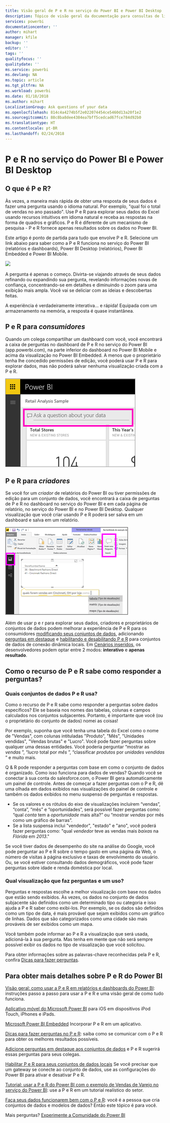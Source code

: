 ```yaml
---
title: Visão geral de P e R no serviço do Power BI e Power BI Desktop
description: Tópico de visão geral da documentação para consultas de linguagem naturais de P e R do Power BI.
services: powerbi
documentationcenter: ''
author: mihart
manager: kfile
backup: ''
editor: ''
tags: ''
qualityfocus: ''
qualitydate: ''
ms.service: powerbi
ms.devlang: NA
ms.topic: article
ms.tgt_pltfrm: NA
ms.workload: powerbi
ms.date: 01/18/2018
ms.author: mihart
LocalizationGroup: Ask questions of your data
ms.openlocfilehash: 814c4a4274b5f2e022074454ce5460d13a20f1e2
ms.sourcegitcommit: 88c8ba8dee4384ea7bff5cedcad67fce784d92b0
ms.translationtype: HT
ms.contentlocale: pt-BR
ms.lasthandoff: 02/24/2018
---
```

# <a name="qa-in-power-bi-service-and-power-bi-desktop"></a>P e R no serviço do Power BI e Power BI Desktop
## <a name="what-is-qa"></a>O que é P e R?
Às vezes, a maneira mais rápida de obter uma resposta de seus dados é fazer uma pergunta usando o idioma natural. Por exemplo, "qual foi o total de vendas no ano passado".  Use P e R para explorar seus dados do Excel usando recursos intuitivos em idioma natural e receba as respostas na forma de quadros e gráficos. P e R é diferente de um mecanismo de pesquisa - P e R fornece apenas resultados sobre os dados no Power BI.

Este artigo é ponto de partida para tudo que envolve P e R. Selecione um link abaixo para saber como a P e R funciona no serviço do Power BI (relatórios e dashboards), Power BI Desktop (relatórios), Power BI Embedded e Power BI Mobile.  

![](media/power-bi-q-and-a/pbi_qa_boxsalessqft.png)

A pergunta é apenas o começo.  Divirta-se viajando através de seus dados refinando ou expandindo sua pergunta, revelando informações novas de confiança, concentrando-se em detalhes e diminuindo o zoom para uma exibição mais ampla. Você vai se deliciar com as ideias e descobertas feitas.

A experiência é verdadeiramente interativa... e rápida! Equipada com um armazenamento na memória, a resposta é quase instantânea.

##  <a name="qa-for-consumers"></a>P e R para *consumidores*
Quando um colega compartilhar um dashboard com você, você encontrará a caixa de perguntas no dashboard de P e R no serviço do Power BI (app.powerbi.com), na parte inferior do dashboard no Power BI Mobile e acima da visualização no Power BI Embedded. A menos que o proprietário tenha lhe concedido permissões de edição, você poderá usar P e R para explorar dados, mas não poderá salvar nenhuma visualização criada com a P e R.

![](media/power-bi-q-and-a/powerbi-qna.png)

## <a name="qa-for-creators"></a>P e R para *criadores*
Se você for um *criador* de relatórios do Power BI ou tiver permissões de edição para um conjunto de dados, você encontrará a caixa de perguntas de P e R no dashboard no serviço do Power BI e em cada página de relatório, no serviço do Power BI e no Power BI Desktop. Qualquer visualização que você criar usando P e R poderá ser salva em um dashboard e salva em um relatório.

![](media/power-bi-q-and-a/power-bi-desktop.png)

Além de usar p e r para explorar seus dados, criadores e proprietários de conjuntos de dados podem melhorar a experiência de P e R para os consumidores [modificando seus conjuntos de dados](service-prepare-data-for-q-and-a.md), adicionando [perguntas em destaque](service-q-and-a-create-featured-questions.md) e [habilitando e desabilitando P e R](service-q-and-a-direct-query.md) para conjuntos de dados de conexão dinâmica locais. Em [Cenários inseridos](developer/qanda.md), os desenvolvedores podem optar entre 2 modos: **interativo** e **apenas resultado**.

## <a name="how-does-qa-know-how-to-answer-questions"></a>Como o recurso de P e R sabe como responder a perguntas?
### <a name="which-datasets-does-qa-use"></a>Quais conjuntos de dados P e R usa?
Como o recurso de P e R sabe como responder a perguntas sobre dados específicos? Ele se baseia nos nomes das tabelas, colunas e campos calculados nos conjuntos subjacentes. Portanto, é importante que você (ou o proprietário do conjunto de dados) nomei as coisas!

Por exemplo, suponha que você tenha uma tabela do Excel como o nome de "Vendas", com colunas intituladas "Produto", "Mês", "Unidades vendidas", "Vendas brutas" e "Lucro". Você pode fazer perguntas sobre qualquer uma dessas entidades.  Você poderia perguntar “mostrar as *vendas* ”, “*lucro* total por *mês* ”, “classificar *produtos* por *unidades vendidas* ” e muito mais.

Q & R pode responder a perguntas com base em como o conjunto de dados é organizado. Como isso funciona para dados de vendas? Quando você se conectar à sua conta do salesforce.com, o Power BI gera automaticamente um painel de controle.  Antes de começar a fazer perguntas com o P e R, dê uma olhada em dados exibidos nas visualizações do painel de controle e também os dados exibidos no menu suspenso de perguntas e respostas.

* Se os valores e os rótulos do eixo de visualizações incluírem “vendas”, “conta”, “mês” e “oportunidades”, será possível fazer perguntas como: “qual *conta* tem a *oportunidade* mais alta?” ou “mostrar *vendas* por mês como um gráfico de barras”.
* Se a lista suspensa inclui "vendedor", "estado" e "ano", você poderá fazer perguntas como: "qual *vendedor* teve as vendas mais *baixas* na *Flórida* em *2013*."

Se você tiver dados de desempenho do site na análise do Google, você pode perguntar ao P e R sobre o tempo gasto em uma página da Web, o número de visitas à página exclusivo e taxas de envolvimento do usuário. Ou, se você estiver consultando dados demográficos, você pode fazer perguntas sobre idade e renda doméstica por local.

### <a name="which-visualization-does-qa-use"></a>Qual visualização que faz perguntas e um uso?
Perguntas e respostas escolhe a melhor visualização com base nos dados que estão sendo exibidos. Às vezes, os dados no conjunto de dados subjacente são definidos como um determinado tipo ou categoria e isso ajuda a P e R saber como exibi-los. Por exemplo, se os dados são definidos como um tipo de data, é mais provável que sejam exibidos como um gráfico de linhas. Dados que são categorizados como uma cidade são mais prováveis de ser exibidos como um mapa.

Você também pode informar ao P e R a visualização que será usada, adicioná-la à sua pergunta. Mas tenha em mente que não será sempre possível exibir os dados no tipo de visualização que você solicitou.

Para obter informações sobre as palavras-chave reconhecidas pela P e R, confira [Dicas para fazer perguntas](service-q-and-a-tips.md).


## <a name="for-more-details-about-power-bi-qa"></a>Para obter mais detalhes sobre P e R do Power BI
[Visão geral: como usar a P e R em relatórios e dashboards do Power BI](power-bi-tutorial-q-and-a.md): instruções passo a passo para usar a P e R e uma visão geral de como tudo funciona.

[Aplicativo móvel do Microsoft Power BI](mobile-apps-ios-qna.md) para iOS em dispositivos iPod Touch, iPhones e iPads.

[Microsoft Power BI Embedded](developer/qanda.md) Incorporar P e R em um aplicativo.

[Dicas para fazer perguntas no P e R](service-q-and-a-tips.md): saiba como se comunicar com o P e R para obter os melhores resultados possíveis.

[Adicione perguntas em destaque aos conjuntos de dados](service-q-and-a-create-featured-questions.md) e P e R sugerirá essas perguntas para seus colegas.

[Habilitar P e R para seus conjuntos de dados locais](service-q-and-a-direct-query.md) Se você precisar que um gateway se conecte ao conjunto de dados, use as configurações do Power BI para ativar e desativar P e R.

[Tutorial: usar a P e R do Power BI com o exemplo de Vendas de Varejo no serviço do Power BI](power-bi-visualization-introduction-to-q-and-a.md): use a P e R em um tutorial realístico do setor.

[Faça seus dados funcionarem bem com o P e R](service-prepare-data-for-q-and-a.md): você é a pessoa que cria conjuntos de dados e modelos de dados?  Então este tópico é para você.

Mais perguntas? [Experimente a Comunidade do Power BI](http://community.powerbi.com/)
